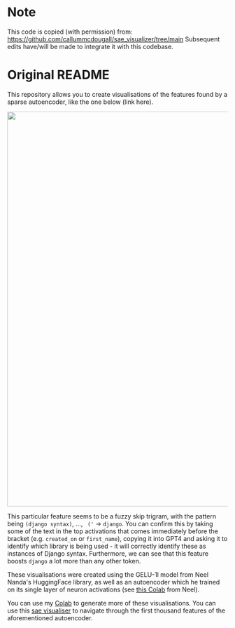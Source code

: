 
# Note 

This code is copied (with permission) from: https://github.com/callummcdougall/sae_visualizer/tree/main
Subsequent edits have/will be made to integrate it with this codebase.

# Original README


This repository allows you to create visualisations of the features found by a sparse autoencoder, like the one below (link here).

<img src="https://raw.githubusercontent.com/callummcdougall/computational-thread-art/master/example_images/misc/image_sae.png" width="900">

This particular feature seems to be a fuzzy skip trigram, with the pattern being `(django syntax)`, ..., ` ('` -> `django`. You can confirm this by taking some of the text in the top activations that comes immediately before the bracket (e.g. `created_on` or `first_name`), copying it into GPT4 and asking it to identify which library is being used - it will correctly identify these as instances of Django syntax. Furthermore, we can see that this feature boosts `django` a lot more than any other token.

These visualisations were created using the GELU-1l model from Neel Nanda's HuggingFace library, as well as an autoencoder which he trained on its single layer of neuron activations (see [this Colab](https://colab.research.google.com/drive/1u8larhpxy8w4mMsJiSBddNOzFGj7_RTn) from Neel).

You can use my [Colab]() to generate more of these visualisations. You can use this [sae visualiser](https://www.perfectlynormal.co.uk/blog-sae) to navigate through the first thousand features of the aforementioned autoencoder.
